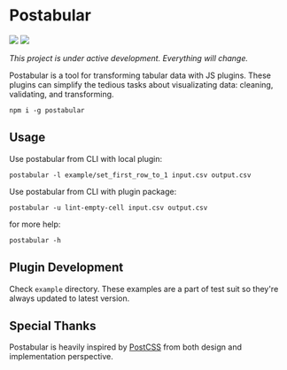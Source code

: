 # Postabular

![](https://img.shields.io/npm/v/postabular.svg) ![](https://img.shields.io/npm/l/postabular.svg)

*This project is under active development. Everything will change.*

Postabular is a tool for transforming tabular data with JS plugins. These plugins can simplify the tedious tasks about visualizating data: cleaning, validating, and transforming.

```
npm i -g postabular
```

## Usage

Use postabular from CLI with local plugin:

```
postabular -l example/set_first_row_to_1 input.csv output.csv
```
Use postabular from CLI with plugin package:

```
postabular -u lint-empty-cell input.csv output.csv
```

for more help:

```
postabular -h
```

## Plugin Development

Check `example` directory. These examples are a part of test suit so they're always updated to latest version.

## Special Thanks

Postabular is heavily inspired by [PostCSS](http://github.com/postcss/postcss) from both design and implementation perspective.